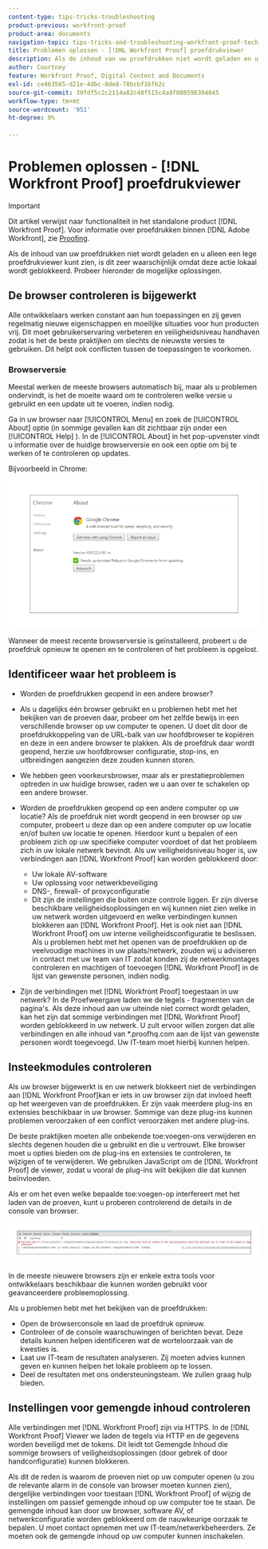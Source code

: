 ```yaml
---
content-type: tips-tricks-troubleshooting
product-previous: workfront-proof
product-area: documents
navigation-topic: tips-tricks-and-troubleshooting-workfront-proof-tech-corner
title: Problemen oplossen - [!DNL Workfront Proof] proefdrukviewer
description: Als de inhoud van uw proefdrukken niet wordt geladen en u alleen een lege proefdrukviewer kunt zien, is dit zeer waarschijnlijk omdat deze actie lokaal wordt geblokkeerd.
author: Courtney
feature: Workfront Proof, Digital Content and Documents
exl-id: ce463565-d21e-4dbc-8de8-78bcbf16fb2c
source-git-commit: 39fdf5c2c2114a82c48f515c4a9f088596394045
workflow-type: tm+mt
source-wordcount: '951'
ht-degree: 0%

---
```


# Problemen oplossen - [!DNL Workfront Proof] proefdrukviewer

<!-- Audited: 01/2024 -->

>[!IMPORTANT]
>
>Dit artikel verwijst naar functionaliteit in het standalone product [!DNL Workfront Proof]. Voor informatie over proefdrukken binnen [!DNL Adobe Workfront], zie [Proofing](../../../review-and-approve-work/proofing/proofing.md).

Als de inhoud van uw proefdrukken niet wordt geladen en u alleen een lege proefdrukviewer kunt zien, is dit zeer waarschijnlijk omdat deze actie lokaal wordt geblokkeerd. Probeer hieronder de mogelijke oplossingen.

## De browser controleren <!--and [!DNL Flash Player]--> is bijgewerkt

Alle ontwikkelaars werken constant aan hun toepassingen en zij geven regelmatig nieuwe eigenschappen en moeilijke situaties voor hun producten vrij. Dit moet gebruikerservaring verbeteren en veiligheidsniveau handhaven zodat is het de beste praktijken om slechts de nieuwste versies te gebruiken. Dit helpt ook conflicten tussen de toepassingen te voorkomen.

<!--
### [!DNL Flash Player] Plugin Version

To check your current [!DNL Flash Player] version visit the [[!DNL Adobe] website](http://www.adobe.com/software/flash/about/).

![ProofView_2.png](assets/proofview-2-350x199.png)

If your version number differs from the one listed for your platform go to the [[!DNL Flash Player] download page](http://get.adobe.com/flashplayer/otherversions/) and get the latest version.

Please note: we do recommend using the original [!DNL Adobe] plugin, so if your browser uses a built-in solution deactivate it and install the [!DNL Adobe] solution.
-->

### Browserversie

Meestal werken de meeste browsers automatisch bij, maar als u problemen ondervindt, is het de moeite waard om te controleren welke versie u gebruikt en een update uit te voeren, indien nodig.

Ga in uw browser naar [!UICONTROL Menu] en zoek de [!UICONTROL About] optie (in sommige gevallen kan dit zichtbaar zijn onder een [!UICONTROL Help] ). In de [!UICONTROL About] in het pop-upvenster vindt u informatie over de huidige browserversie en ook een optie om bij te werken of te controleren op updates.

Bijvoorbeeld in Chrome:

![Browserversie van Chrome](assets/proofview-3.png)

Wanneer de meest recente browserversie is geïnstalleerd, probeert u de proefdruk opnieuw te openen en te controleren of het probleem is opgelost.

<!--

## Ensure Your Local [!DNL Flash] Storage is Available

Our [!DNL Workfront Proof] Viewer is based on Flash, and we store some data about the proofs (i.e., comments, proof tiles, [!DNL Workfront Proof] Viewer settings) on your computer using [!DNL Flash Player]. If the [!DNL Workfront Proof] Viewer opens, but there is no content inside you will want to make sure that the Flash Storage is available on your machine and that [!DNL Workfront Proof] is allowed to use it.

If there is some storage allocated, but you're working with the bigger proofs with multiple pages and comments try to increase the [!DNL Flash] Storage and re-load your proof.

-->

## Identificeer waar het probleem is

* Worden de proefdrukken geopend in een andere browser?
* Als u dagelijks één browser gebruikt en u problemen hebt met het bekijken van de proeven daar, probeer om het zelfde bewijs in een verschillende browser op uw computer te openen. U doet dit door de proefdrukkoppeling van de URL-balk van uw hoofdbrowser te kopiëren en deze in een andere browser te plakken. Als de proefdruk daar wordt geopend, herzie uw hoofdbrowser configuratie, stop-ins, en uitbreidingen aangezien deze zouden kunnen storen.
* We hebben geen voorkeursbrowser, maar als er prestatieproblemen optreden in uw huidige browser, raden we u aan over te schakelen op een andere browser.
* Worden de proefdrukken geopend op een andere computer op uw locatie?
Als de proefdruk niet wordt geopend in een browser op uw computer, probeert u deze dan op een andere computer op uw locatie en/of buiten uw locatie te openen. Hierdoor kunt u bepalen of een probleem zich op uw specifieke computer voordoet of dat het probleem zich in uw lokale netwerk bevindt.
Als uw veiligheidsniveau hoger is, uw verbindingen aan [!DNL Workfront Proof] kan worden geblokkeerd door:

   * Uw lokale AV-software
   * Uw oplossing voor netwerkbeveiliging
   * DNS-, firewall- of proxyconfiguratie
   * Dit zijn de instellingen die buiten onze controle liggen. Er zijn diverse beschikbare veiligheidsoplossingen en wij kunnen niet zien welke in uw netwerk worden uitgevoerd en welke verbindingen kunnen blokkeren aan [!DNL Workfront Proof]. Het is ook niet aan [!DNL Workfront Proof] om uw interne veiligheidsconfiguratie te beslissen. Als u problemen hebt met het openen van de proefdrukken op de veelvoudige machines in uw plaats/netwerk, zouden wij u adviseren in contact met uw team van IT zodat konden zij de netwerkmontages controleren en machtigen of toevoegen [!DNL Workfront Proof] in de lijst van gewenste personen, indien nodig.

* Zijn de verbindingen met [!DNL Workfront Proof] toegestaan in uw netwerk?
In de Proefweergave laden we de tegels - fragmenten van de pagina&#39;s. Als deze inhoud aan uw uiteinde niet correct wordt geladen, kan het zijn dat sommige verbindingen met [!DNL Workfront Proof] worden geblokkeerd in uw netwerk. U zult ervoor willen zorgen dat alle verbindingen en alle inhoud van *.proofhq.com aan de lijst van gewenste personen wordt toegevoegd. Uw IT-team moet hierbij kunnen helpen.

## Insteekmodules controleren

Als uw browser bijgewerkt is en uw netwerk blokkeert niet de verbindingen aan [!DNL Workfront Proof]kan er iets in uw browser zijn dat invloed heeft op het weergeven van de proefdrukken. Er zijn vaak meerdere plug-ins en extensies beschikbaar in uw browser. Sommige van deze plug-ins kunnen problemen veroorzaken of een conflict veroorzaken met andere plug-ins.

De beste praktijken moeten alle onbekende toe:voegen-ons verwijderen en slechts degenen houden die u gebruikt en die u vertrouwt. Elke browser moet u opties bieden om de plug-ins en extensies te controleren, te wijzigen of te verwijderen. We gebruiken JavaScript om de [!DNL Workfront Proof] de viewer, zodat u vooral de plug-ins wilt bekijken die dat kunnen beïnvloeden.

Als er om het even welke bepaalde toe:voegen-op interfereert met het laden van de proeven, kunt u proberen controlerend de details in de console van browser.

![Browserconsole](assets/proofview-4.png)

In de meeste nieuwere browsers zijn er enkele extra tools voor ontwikkelaars beschikbaar die kunnen worden gebruikt voor geavanceerdere probleemoplossing.

Als u problemen hebt met het bekijken van de proefdrukken:

* Open de browserconsole en laad de proefdruk opnieuw.
* Controleer of de console waarschuwingen of berichten bevat. Deze details kunnen helpen identificeren wat de worteloorzaak van de kwesties is.
* Laat uw IT-team de resultaten analyseren. Zij moeten advies kunnen geven en kunnen helpen het lokale probleem op te lossen.
* Deel de resultaten met ons ondersteuningsteam. We zullen graag hulp bieden.

## Instellingen voor gemengde inhoud controleren

Alle verbindingen met [!DNL Workfront Proof] zijn via HTTPS. In de [!DNL Workfront Proof] Viewer we laden de tegels via HTTP en de gegevens worden beveiligd met de tokens. Dit leidt tot Gemengde Inhoud die sommige browsers of veiligheidsoplossingen (door gebrek of door handconfiguratie) kunnen blokkeren.

Als dit de reden is waarom de proeven niet op uw computer openen (u zou de relevante alarm in de console van browser moeten kunnen zien), dergelijke verbindingen voor toestaan [!DNL Workfront Proof] of wijzig de instellingen om passief gemengde inhoud op uw computer toe te staan. De gemengde inhoud kan door uw browser, software AV, of netwerkconfiguratie worden geblokkeerd om de nauwkeurige oorzaak te bepalen. U moet contact opnemen met uw IT-team/netwerkbeheerders. Ze moeten ook de gemengde inhoud op uw computer kunnen inschakelen.


